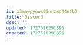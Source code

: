 ```yaml
---
id: x3mnwpyuws95nrzmd44nfb7
title: Discord
desc: ''
updated: 1727616291895
created: 1727616291895
---
```

